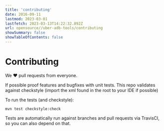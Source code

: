 ```yaml
---
title: 'contributing'
date: 2016-09-11
lastmod: 2023-03-01
lastfetch: 2023-03-13T14:22:32.892Z
url: opensource//uber-adb-tools/contributing
showSummary: false
showTableOfContents: false
---
```

# Contributing

We ❤ pull requests from everyone.

If possible proof features and bugfixes with unit tests.
This repo validates against checkstyle (import the xml found in the root to your IDE if possible)

To run the tests (and checkstyle):

```shell
mvn test checkstyle:check
```

Tests are automatically run against branches and pull requests
via TravisCI, so you can also depend on that.